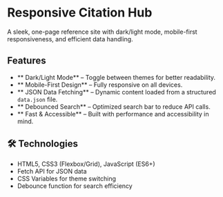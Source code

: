 # Responsive Citation Hub  

A sleek, one-page reference site with dark/light mode, mobile-first responsiveness, and efficient data 
handling.  

## Features  
- ** Dark/Light Mode** – Toggle between themes for better readability.  
- ** Mobile-First Design** – Fully responsive on all devices.  
- ** JSON Data Fetching** – Dynamic content loaded from a structured `data.json` file.  
- ** Debounced Search** – Optimized search bar to reduce API calls.  
- ** Fast & Accessible** – Built with performance and accessibility in mind.  

## 🛠️ Technologies  
- HTML5, CSS3 (Flexbox/Grid), JavaScript (ES6+)  
- Fetch API for JSON data  
- CSS Variables for theme switching  
- Debounce function for search efficiency  

